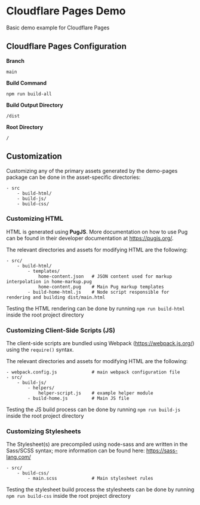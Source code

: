 # Cloudflare Pages Demo

Basic demo example for Cloudflare Pages

## Cloudflare Pages Configuration

**Branch**

```
main
```

**Build Command**

```
npm run build-all
```

**Build Output Directory**

```
/dist
```

**Root Directory**

```
/
```

## Customization

Customizing any of the primary assets generated by the demo-pages package can be done in the asset-specific directories:

```
- src
    - build-html/
    - build-js/
    - build-css/
```

### Customizing HTML

HTML is generated using **PugJS**.  More documentation on how to use Pug can be found in their developer documentation at https://pugjs.org/.

The relevant directories and assets for modifying HTML are the following:

```
- src/
    - build-html/
        - templates/
            home-content.json   # JSON content used for markup interpolation in home-markup.pug
            home-content.pug    # Main Pug markup templates
        - build-home-html.js    # Node script responsible for rendering and building dist/main.html
```

Testing the HTML rendering can be done by running `npm run build-html` inside the root project directory

### Customizing Client-Side Scripts (JS)

The client-side scripts are bundled using Webpack (https://webpack.js.org/) using the `require()` syntax.

The relevant directories and assets for modifying HTML are the following:

```
- webpack.config.js             # main webpack configuration file
- src/
    - build-js/
        - helpers/
            helper-script.js    # example helper module
        - build-home.js         # Main JS file
```

Testing the JS build process can be done by running `npm run build-js` inside the root project directory

### Customizing Stylesheets

The Stylesheet(s) are precompiled using node-sass and are written in the Sass/SCSS syntax; more information can be found here: https://sass-lang.com/

```
- src/
    - build-css/
        - main.scss             # Main stylesheet rules
```

Testing the stylesheet build process the stylesheets can be done by running `npm run build-css` inside the root project directory
